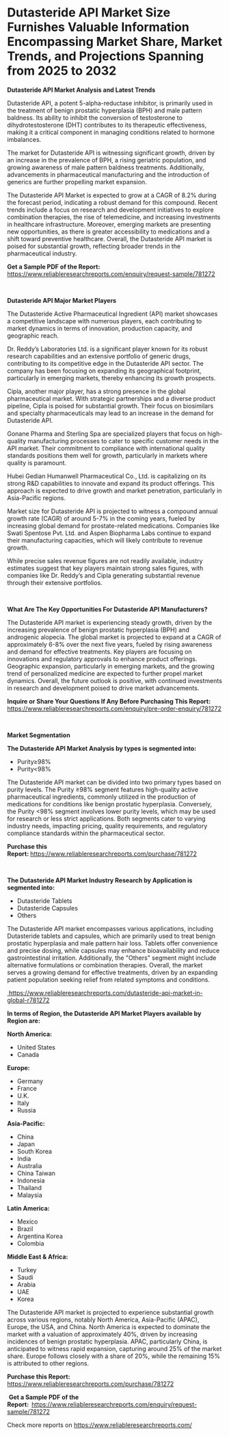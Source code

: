 <p><h1>Dutasteride API Market Size Furnishes Valuable Information Encompassing Market Share, Market Trends, and Projections Spanning from 2025 to 2032</h1></p><p><strong>Dutasteride API Market Analysis and Latest Trends</strong></p>
<p><p>Dutasteride API, a potent 5-alpha-reductase inhibitor, is primarily used in the treatment of benign prostatic hyperplasia (BPH) and male pattern baldness. Its ability to inhibit the conversion of testosterone to dihydrotestosterone (DHT) contributes to its therapeutic effectiveness, making it a critical component in managing conditions related to hormone imbalances.</p><p>The market for Dutasteride API is witnessing significant growth, driven by an increase in the prevalence of BPH, a rising geriatric population, and growing awareness of male pattern baldness treatments. Additionally, advancements in pharmaceutical manufacturing and the introduction of generics are further propelling market expansion. </p><p>The Dutasteride API Market is expected to grow at a CAGR of 8.2% during the forecast period, indicating a robust demand for this compound. Recent trends include a focus on research and development initiatives to explore combination therapies, the rise of telemedicine, and increasing investments in healthcare infrastructure. Moreover, emerging markets are presenting new opportunities, as there is greater accessibility to medications and a shift toward preventive healthcare. Overall, the Dutasteride API market is poised for substantial growth, reflecting broader trends in the pharmaceutical industry.</p></p>
<p><strong>Get a Sample PDF of the Report:&nbsp;</strong> <a href="https://www.reliableresearchreports.com/enquiry/request-sample/781272?utm_campaign=3250&utm_medium=2&utm_source=Github&utm_content=ia&utm_term=26032025&utm_id=dutasteride-api">https://www.reliableresearchreports.com/enquiry/request-sample/781272</a></p>
<p>&nbsp;</p>
<p><strong>Dutasteride API Major Market Players</strong></p>
<p><p>The Dutasteride Active Pharmaceutical Ingredient (API) market showcases a competitive landscape with numerous players, each contributing to market dynamics in terms of innovation, production capacity, and geographic reach.</p><p>Dr. Reddy’s Laboratories Ltd. is a significant player known for its robust research capabilities and an extensive portfolio of generic drugs, contributing to its competitive edge in the Dutasteride API sector. The company has been focusing on expanding its geographical footprint, particularly in emerging markets, thereby enhancing its growth prospects.</p><p>Cipla, another major player, has a strong presence in the global pharmaceutical market. With strategic partnerships and a diverse product pipeline, Cipla is poised for substantial growth. Their focus on biosimilars and specialty pharmaceuticals may lead to an increase in the demand for Dutasteride API.</p><p>Gonane Pharma and Sterling Spa are specialized players that focus on high-quality manufacturing processes to cater to specific customer needs in the API market. Their commitment to compliance with international quality standards positions them well for growth, particularly in markets where quality is paramount.</p><p>Hubei Gedian Humanwell Pharmaceutical Co., Ltd. is capitalizing on its strong R&D capabilities to innovate and expand its product offerings. This approach is expected to drive growth and market penetration, particularly in Asia-Pacific regions.</p><p>Market size for Dutasteride API is projected to witness a compound annual growth rate (CAGR) of around 5-7% in the coming years, fueled by increasing global demand for prostate-related medications. Companies like Swati Spentose Pvt. Ltd. and Aspen Biopharma Labs continue to expand their manufacturing capacities, which will likely contribute to revenue growth.</p><p>While precise sales revenue figures are not readily available, industry estimates suggest that key players maintain strong sales figures, with companies like Dr. Reddy’s and Cipla generating substantial revenue through their extensive portfolios.</p></p>
<p>&nbsp;</p>
<p><strong>What Are The Key Opportunities For Dutasteride API Manufacturers?</strong></p>
<p><p>The Dutasteride API market is experiencing steady growth, driven by the increasing prevalence of benign prostatic hyperplasia (BPH) and androgenic alopecia. The global market is projected to expand at a CAGR of approximately 6-8% over the next five years, fueled by rising awareness and demand for effective treatments. Key players are focusing on innovations and regulatory approvals to enhance product offerings. Geographic expansion, particularly in emerging markets, and the growing trend of personalized medicine are expected to further propel market dynamics. Overall, the future outlook is positive, with continued investments in research and development poised to drive market advancements.</p></p>
<p><strong>Inquire or Share Your Questions If Any Before Purchasing This Report:</strong> <a href="https://www.reliableresearchreports.com/enquiry/pre-order-enquiry/781272?utm_campaign=3250&utm_medium=2&utm_source=Github&utm_content=ia&utm_term=26032025&utm_id=dutasteride-api">https://www.reliableresearchreports.com/enquiry/pre-order-enquiry/781272</a></p>
<p>&nbsp;</p>
<p><strong>Market Segmentation</strong></p>
<p><strong>The Dutasteride API Market Analysis by types is segmented into:</strong></p>
<p><ul><li>Purity≥98%</li><li>Purity<98%</li></ul></p>
<p><p>The Dutasteride API market can be divided into two primary types based on purity levels. The Purity ≥98% segment features high-quality active pharmaceutical ingredients, commonly utilized in the production of medications for conditions like benign prostatic hyperplasia. Conversely, the Purity <98% segment involves lower purity levels, which may be used for research or less strict applications. Both segments cater to varying industry needs, impacting pricing, quality requirements, and regulatory compliance standards within the pharmaceutical sector.</p></p>
<p><strong>Purchase this Report:&nbsp;</strong><a href="https://www.reliableresearchreports.com/purchase/781272?utm_campaign=3250&utm_medium=2&utm_source=Github&utm_content=ia&utm_term=26032025&utm_id=dutasteride-api">https://www.reliableresearchreports.com/purchase/781272</a></p>
<p>&nbsp;</p>
<p><strong>The Dutasteride API Market Industry Research by Application is segmented into:</strong></p>
<p><ul><li>Dutasteride Tablets</li><li>Dutasteride Capsules</li><li>Others</li></ul></p>
<p><p>The Dutasteride API market encompasses various applications, including Dutasteride tablets and capsules, which are primarily used to treat benign prostatic hyperplasia and male pattern hair loss. Tablets offer convenience and precise dosing, while capsules may enhance bioavailability and reduce gastrointestinal irritation. Additionally, the "Others" segment might include alternative formulations or combination therapies. Overall, the market serves a growing demand for effective treatments, driven by an expanding patient population seeking relief from related symptoms and conditions.</p></p>
<p><a href="https://www.reliableresearchreports.com/dutasteride-api-market-in-global-r781272?utm_campaign=3250&utm_medium=2&utm_source=Github&utm_content=ia&utm_term=26032025&utm_id=dutasteride-api">&nbsp;https://www.reliableresearchreports.com/dutasteride-api-market-in-global-r781272</a></p>
<p><strong>In terms of Region, the Dutasteride API Market Players available by Region are:</strong></p>
<p>
    <p> <strong> North America: </strong>
        <ul>
            <li>United States</li>
            <li>Canada</li>
        </ul>
        </p> 
    <p> <strong> Europe: </strong>
        <ul>
            <li>Germany</li>
            <li>France</li>
            <li>U.K.</li>
            <li>Italy</li>
            <li>Russia</li>
        </ul>
        </p> 
    <p> <strong> Asia-Pacific: </strong>
        <ul>
            <li>China</li>
            <li>Japan</li>
            <li>South Korea</li>
            <li>India</li>
            <li>Australia</li>
            <li>China Taiwan</li>
            <li>Indonesia</li>
            <li>Thailand</li>
            <li>Malaysia</li>
        </ul>
        </p> 
    <p> <strong> Latin America: </strong>
        <ul>
            <li>Mexico</li>
            <li>Brazil</li>
            <li>Argentina Korea</li>
            <li>Colombia</li>
        </ul>
        </p> 
    <p> <strong> Middle East & Africa: </strong>
        <ul>
            <li>Turkey</li>
            <li>Saudi</li>
            <li>Arabia</li>
            <li>UAE</li>
            <li>Korea</li>
        </ul>
    </p>
    </p>
<p><p>The Dutasteride API market is projected to experience substantial growth across various regions, notably North America, Asia-Pacific (APAC), Europe, the USA, and China. North America is expected to dominate the market with a valuation of approximately 40%, driven by increasing incidences of benign prostatic hyperplasia. APAC, particularly China, is anticipated to witness rapid expansion, capturing around 25% of the market share. Europe follows closely with a share of 20%, while the remaining 15% is attributed to other regions.</p></p>
<p><strong>Purchase this Report: </strong><a href="https://www.reliableresearchreports.com/purchase/781272?utm_campaign=3250&utm_medium=2&utm_source=Github&utm_content=ia&utm_term=26032025&utm_id=dutasteride-api">https://www.reliableresearchreports.com/purchase/781272</a></p>
<p>&nbsp;<strong>Get a Sample PDF of the Report:&nbsp;&nbsp;</strong><a href="https://www.reliableresearchreports.com/enquiry/request-sample/781272?utm_campaign=3250&utm_medium=2&utm_source=Github&utm_content=ia&utm_term=26032025&utm_id=dutasteride-api">https://www.reliableresearchreports.com/enquiry/request-sample/781272</a></p>
<p><strong></strong></p>
<p>Check more reports on <a href="https://www.reliableresearchreports.com/?utm_campaign=3250&utm_medium=2&utm_source=Github&utm_content=ia&utm_term=26032025&utm_id=dutasteride-api">https://www.reliableresearchreports.com/</a></p>